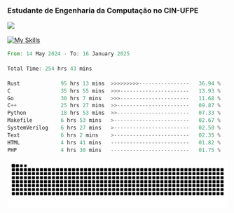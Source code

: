 
### Estudante de Engenharia da Computação no CIN-UFPE
<div>
      <!--<img width=400 src="https://github-readme-stats.vercel.app/api?username=Zed201&show_icons=true&theme=tokyonight" /-->
      <img width=400 src='https://leetcode.card.workers.dev/Zed201?theme=nord&font=baloo&extension=null' />
</div>


[![My Skills](https://skillicons.dev/icons?i=c,cpp,rust,py,java,neovim&theme=dark)](https://skillicons.dev)

<!--START_SECTION:waka-->

```rust
From: 14 May 2024 - To: 16 January 2025

Total Time: 254 hrs 43 mins

Rust             95 hrs 13 mins  >>>>>>>>>----------------   36.94 %
C                35 hrs 55 mins  >>>----------------------   13.93 %
Go               30 hrs 7 mins   >>>----------------------   11.68 %
C++              25 hrs 27 mins  >>-----------------------   09.87 %
Python           18 hrs 53 mins  >>-----------------------   07.33 %
Makefile         6 hrs 53 mins   >------------------------   02.67 %
SystemVerilog    6 hrs 27 mins   >------------------------   02.50 %
Text             6 hrs 2 mins    >------------------------   02.35 %
HTML             4 hrs 41 mins   -------------------------   01.82 %
PHP              4 hrs 30 mins   -------------------------   01.75 %
```

<!--END_SECTION:waka-->

<picture>
  <source media="(prefers-color-scheme: dark)" srcset="https://github.com/Zed201/Zed201/blob/output/github-contribution-grid-snake-dark.svg" />
  <img alt="github-snake" src="https://github.com/Zed201/Zed201/blob/output/github-contribution-grid-snake-dark.svg" />
</picture>
